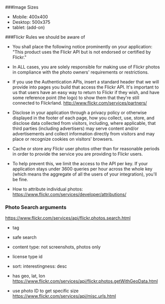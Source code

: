 ###Image Sizes
* Mobile: 400x400
* Desktop: 500x375
* tablet: (add-on)

###Flickr Rules we should be aware of

* You shall place the following notice prominently on your application: "This product uses the Flickr API but is not endorsed or certified by Flickr."
	
* In ALL cases, you are solely responsible for making use of Flickr photos in compliance with the photo owners' requirements or restrictions.

* If you use the Authentication APIs, insert a standard header that we will provide into pages you build that access the Flickr API. It's important to us that users have an easy way to return to Flickr if they wish, and have some reference point (the logo) to show them that they're still connected to Flickrland. <http://www.flickr.com/services/partners/>

* Disclose in your application through a privacy policy or otherwise displayed in the footer of each page, how you collect, use, store, and disclose data collected from visitors, including, where applicable, that third parties (including advertisers) may serve content and/or advertisements and collect information directly from visitors and may place or recognize cookies on visitors' browsers.

* Cache or store any Flickr user photos other than for reasonable periods in order to provide the service you are providing to Flickr users.

* To help prevent this, we limit the access to the API per key. If your application stays under 3600 queries per hour across the whole key (which means the aggregate of all the users of your integration), you'll be fine.

* How to attribute individual photos: <https://www.flickr.com/services/developer/attributions/>


### Photo Search arguments

<https://www.flickr.com/services/api/flickr.photos.search.html>

* tag
* safe search
* content type: not screenshots, photos only
* license type id
* sort: interestingness: desc
* has geo, lat, lon
<https://www.flickr.com/services/api/flickr.photos.getWithGeoData.html>

* use photo ID to get specific size
<https://www.flickr.com/services/api/misc.urls.html>

